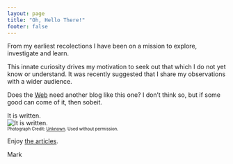 ```yaml
---
layout: page
title: "Oh, Hello There!"
footer: false
---
```


From my earliest recolections I have been on a mission to explore, investigate and learn.

This innate curiosity drives my motivation to seek out that which I do not yet know or understand. It was recently suggested that I share my observations with a wider audience.

Does the [Web](http://en.wikipedia.org/wiki/World_Wide_Web) need another blog like this one? I don’t think so, but if some good can come of it, then sobeit. 

>
It is written.
</br>
![It is written.](/images/articles/maktub.png/ "It is written.")
</br>
<small><small>Photograph Credit: [Unknown](http://www.techofheart.co/2006/06/maktub-what-does-it-mean-that.html). Used without permission.</small></small>

Enjoy <a class="read-on" href="/articles">the articles</a>.

Mark
